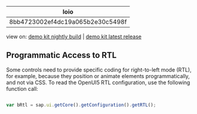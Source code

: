 <!-- loio8bb4723002ef4dc19a065b2e30c5498f -->

| loio |
| -----|
| 8bb4723002ef4dc19a065b2e30c5498f |

<div id="loio">

view on: [demo kit nightly build](https://sdk.openui5.org/nightly/#/topic/8bb4723002ef4dc19a065b2e30c5498f) | [demo kit latest release](https://sdk.openui5.org/topic/8bb4723002ef4dc19a065b2e30c5498f)</div>

## Programmatic Access to RTL

Some controls need to provide specific coding for right-to-left mode \(RTL\), for example, because they position or animate elements programmatically, and not via CSS. To read the OpenUI5 RTL configuration, use the following function call:

```js

var bRtl = sap.ui.getCore().getConfiguration().getRTL();
```

